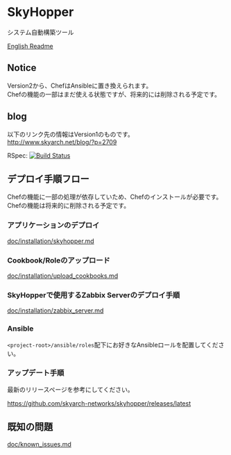 # SkyHopper
システム自動構築ツール

[English Readme](README_EN.md)

## Notice
Version2から、ChefはAnsibleに置き換えられます。  
Chefの機能の一部はまだ使える状態ですが、将来的には削除される予定です。

## blog
以下のリンク先の情報はVersion1のものです。  
http://www.skyarch.net/blog/?p=2709

RSpec: [![Build Status](https://travis-ci.org/skyarch-networks/skyhopper.svg?branch=master)](https://travis-ci.org/skyarch-networks/skyhopper)

## デプロイ手順フロー
Chefの機能に一部の処理が依存していため、Chefのインストールが必要です。
Chefの機能は将来的に削除される予定です。

### アプリケーションのデプロイ

[doc/installation/skyhopper.md](doc/installation/skyhopper.md)

### Cookbook/Roleのアップロード

[doc/installation/upload_cookbooks.md](doc/installation/upload_cookbooks.md)


### SkyHopperで使用するZabbix Serverのデプロイ手順

[doc/installation/zabbix_server.md](doc/installation/zabbix_server.md)


### Ansible
`<project-root>/ansible/roles`配下にお好きなAnsibleロールを配置してください。

### アップデート手順

最新のリリースページを参考にしてください。

https://github.com/skyarch-networks/skyhopper/releases/latest

## 既知の問題

[doc/known_issues.md](doc/known_issues.md)
